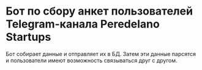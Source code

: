 # Бот по сбору анкет пользователей Telegram-канала Peredelano Startups
Бот собирает данные и отправляет их в БД. Затем эти данные парсятся и пользователи имеют возможность связываться друг с другом.
